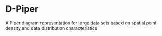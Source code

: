 # D-Piper
A Piper diagram representation for large data sets based on spatial point density and data distribution characteristics
